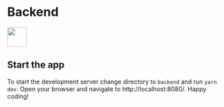 # Backend

<a alt="Nx logo" href="https://nx.dev" target="_blank" rel="noreferrer"><img src="https://raw.githubusercontent.com/nrwl/nx/master/images/nx-logo.png" width="45"></a>

## Start the app

To start the development server change directory to `backend` and run `yarn dev`. Open your browser and navigate to http://localhost:8080/. Happy coding!
